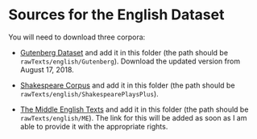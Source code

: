 # Sources for the English Dataset

You will need to download three corpora:

- [Gutenberg Dataset](https://web.eecs.umich.edu/~lahiri/gutenberg_dataset.html) and add it in this folder (the path should be `rawTexts/english/Gutenberg`). Download the updated version from August 17, 2018.

- [Shakespeare Corpus](https://lexically.net/wordsmith/support/shakespeare.html) and add it in this folder (the path should be `rawTexts/english/ShakespearePlaysPlus`).

- [The Middle English Texts]() and add it in this folder (the path should be `rawTexts/english/ME`). The link for this will be added as soon as I am able to provide it with the appropriate rights.
